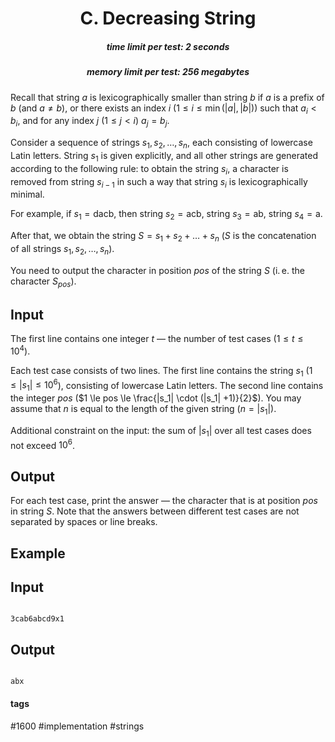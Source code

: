 <h1 style='text-align: center;'> C. Decreasing String</h1>

<h5 style='text-align: center;'>time limit per test: 2 seconds</h5>
<h5 style='text-align: center;'>memory limit per test: 256 megabytes</h5>

Recall that string $a$ is lexicographically smaller than string $b$ if $a$ is a prefix of $b$ (and $a \ne b$), or there exists an index $i$ ($1 \le i \le \min(|a|, |b|)$) such that $a_i < b_i$, and for any index $j$ ($1 \le j < i$) $a_j = b_j$.

Consider a sequence of strings $s_1, s_2, \dots, s_n$, each consisting of lowercase Latin letters. String $s_1$ is given explicitly, and all other strings are generated according to the following rule: to obtain the string $s_i$, a character is removed from string $s_{i-1}$ in such a way that string $s_i$ is lexicographically minimal.

For example, if $s_1 = \mathrm{dacb}$, then string $s_2 = \mathrm{acb}$, string $s_3 = \mathrm{ab}$, string $s_4 = \mathrm{a}$.

After that, we obtain the string $S = s_1 + s_2 + \dots + s_n$ ($S$ is the concatenation of all strings $s_1, s_2, \dots, s_n$).

You need to output the character in position $pos$ of the string $S$ (i. e. the character $S_{pos}$).

## Input

The first line contains one integer $t$ — the number of test cases ($1 \le t \le 10^4$).

Each test case consists of two lines. The first line contains the string $s_1$ ($1 \le |s_1| \le 10^6$), consisting of lowercase Latin letters. The second line contains the integer $pos$ ($1 \le pos \le \frac{|s_1| \cdot (|s_1| +1)}{2}$). You may assume that $n$ is equal to the length of the given string ($n = |s_1|$).

Additional constraint on the input: the sum of $|s_1|$ over all test cases does not exceed $10^6$.

## Output

For each test case, print the answer — the character that is at position $pos$ in string $S$. Note that the answers between different test cases are not separated by spaces or line breaks.

## Example

## Input


```

3cab6abcd9x1
```
## Output


```

abx
```


#### tags 

#1600 #implementation #strings 